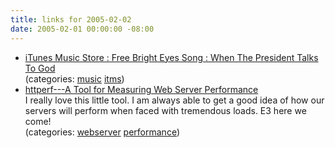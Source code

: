 ```yaml
---
title: links for 2005-02-02
date: 2005-02-01 00:00:00 -08:00
---
```


<ul class="delicious">
	<li>
		<div class="delicious-link"><a href="http://phobos.apple.com/WebObjects/MZStore.woa/wa/viewAlbum?playlistId=41654272">iTunes Music Store : Free Bright Eyes Song : When The President Talks To God</a></div>
		<div class="delicious-categories">(categories: <a href="http://del.icio.us/torrez/music">music</a> <a href="http://del.icio.us/torrez/itms">itms</a>)</div>
	</li>
	<li>
		<div class="delicious-link"><a href="http://www.hpl.hp.com/personal/David_Mosberger/httperf/">httperf---A Tool for Measuring Web Server Performance</a></div>
		<div class="delicious-extended">I really love this little tool. I am always able to get a good idea of how our servers will perform when faced with tremendous loads. E3 here we come!</div>
		<div class="delicious-categories">(categories: <a href="http://del.icio.us/torrez/webserver">webserver</a> <a href="http://del.icio.us/torrez/performance">performance</a>)</div>
	</li>
</ul>
